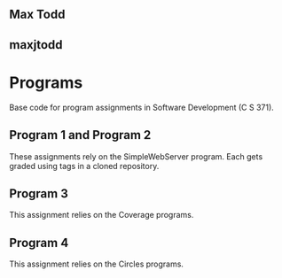 ## Max Todd
## maxjtodd

# Programs
Base code for program assignments in Software Development (C S 371).

## Program 1 and Program 2
These assignments rely on the SimpleWebServer program. Each gets graded using tags in a cloned repository.

## Program 3
This assignment relies on the Coverage programs.

## Program 4
This assignment relies on the Circles programs.
